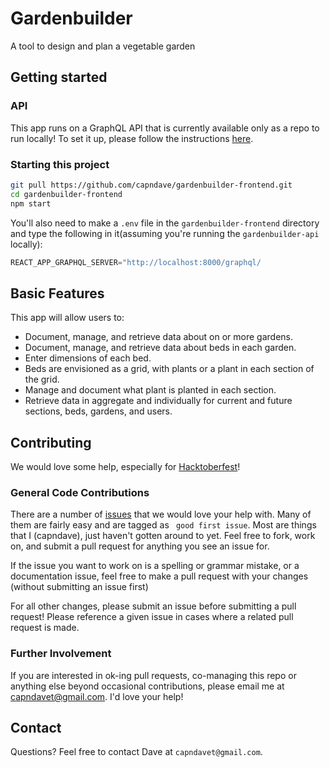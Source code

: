 # Gardenbuilder

A tool to design and plan a vegetable garden

## Getting started

### API

This app runs on a GraphQL API that is currently available only as a repo to run locally! To set it up, please follow the instructions [here](https://github.com/capndave/gardenbuilder-api).

### Starting this project

```bash
git pull https://github.com/capndave/gardenbuilder-frontend.git
cd gardenbuilder-frontend
npm start
```

You'll also need to make a `.env` file in the `gardenbuilder-frontend` directory and type the following in it(assuming you're running the `gardenbuilder-api` locally):

```javascript
REACT_APP_GRAPHQL_SERVER="http://localhost:8000/graphql/
```

## Basic Features

This app will allow users to:

- Document, manage, and retrieve data about on or more gardens.
- Document, manage, and retrieve data about beds in each garden.
- Enter dimensions of each bed.
- Beds are envisioned as a grid, with plants or a plant in each section of the grid.
- Manage and document what plant is planted in each section.
- Retrieve data in aggregate and individually for current and future sections, beds, gardens, and users.

## Contributing

We would love some help, especially for [Hacktoberfest](https://hacktoberfest.digitalocean.com/)!

### General Code Contributions

There are a number of [issues](https://github.com/capndave/gardenbuilder-frontend/issues) that we would love your help with. Many of them are fairly easy and are tagged as ` good first issue`. Most are things that I (capndave), just haven't gotten around to yet. Feel free to fork, work on, and submit a pull request for anything you see an issue for.

If the issue you want to work on is a spelling or grammar mistake, or a documentation issue, feel free to make a pull request with your changes (without submitting an issue first)

For all other changes, please submit an issue before submitting a pull request! Please reference a given issue in cases where a related pull request is made.

### Further Involvement

If you are interested in ok-ing pull requests, co-managing this repo or anything else beyond occasional contributions, please email me at capndavet@gmail.com. I'd love your help!

## Contact

Questions? Feel free to contact Dave at `capndavet@gmail.com`.
